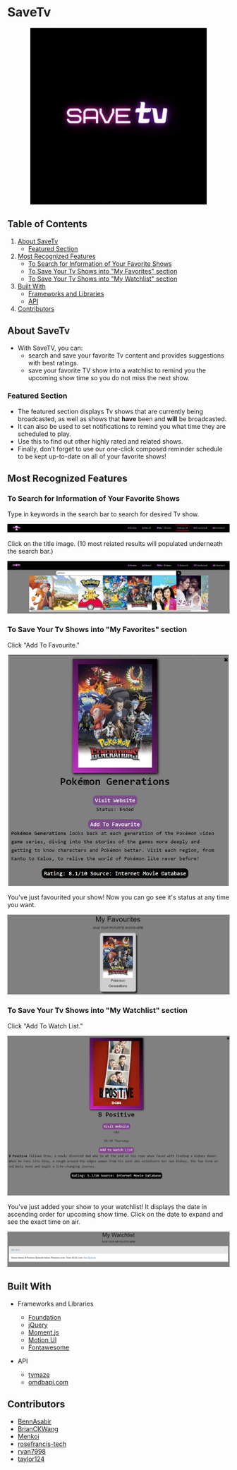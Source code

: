 # SaveTv

<p align="center">
    <img src="/assets/images/logo.gif" width="400"/>
</p>

## Table of Contents  
1. [About SaveTv](#about-savetv)
    - [Featured Section](#featured-section)
2. [Most Recognized Features](#most-recognized-features)
    - [To Search for Information of Your Favorite Shows](#to-search-for-information-of-your-favorite-shows)
    - [To Save Your Tv Shows into "My Favorites" section](#to-save-your-tv-shows-into-my-favorites-section)
    - [To Save Your Tv Shows into "My Watchlist" section](#to-save-your-tv-shows-into-my-watchlist-section)
3. [Built With](#built-with)
    - [Frameworks and Libraries](#frameworks-and-libraries)
    - [API](#api)
4. [Contributors](#contributors)

<!-- ABOUT SAVETV -->
## About SaveTv
* With SaveTV, you can:
  * search and save your favorite Tv content and provides suggestions with best ratings.
  * save your favorite TV show into a watchlist to remind you the upcoming show time so you do not miss the next show. 

<!-- FEATURED SECTION -->
### Featured Section
* The featured section displays Tv shows that are currently being broadcasted, as well as shows that __have__ been and __will__ be broadcasted.
* It can also be used to set notifications to remind you what time they are scheduled to play. 
* Use this to find out other highly rated and related shows.
* Finally, don't forget to use our one-click composed reminder schedule to be kept up-to-date on all of your favorite shows!

## Most Recognized Features
### To Search for Information of Your Favorite Shows

Type in keywords in the search bar to search for desired Tv show.
<p align="center">
    <img src="/assets/images/examples1.png"/>
</p>

Click on the title image. (10 most related results will populated underneath the search bar.)
<p align="center">
    <img src="/assets/images/examples2.png"/>
</p>

### To Save Your Tv Shows into "My Favorites" section

Click "Add To Favourite."
<p align="center">
    <img src="/assets/images/examples3.png" width="500"/>
</p>

You've just favourited your show! Now you can go see it's status at any time you want.
<p align="center">
    <img src="/assets/images/examples4.png"/>
</p>

### To Save Your Tv Shows into "My Watchlist" section
 
Click "Add To Watch List."
<p align="center">
    <img src="/assets/images/examples5.png" width="600"/>
</p>

You've just added your show to your watchlist! It displays the date in ascending order for upcoming show time. Click on the date to expand and see the exact time on air.
<p align="center">
    <img src="/assets/images/examples6.png"/>
</p>

<!-- LANGUAGES USED -->
## Built With
* Frameworks and Libraries
  * [Foundation](https://get.foundation/)
  * [jQuery](https://jquery.com)
  * [Moment.js](https://momentjs.com/)
  * [Motion UI](https://zurb.com/playground/motion-ui)
  * [Fontawesome](https://fontawesome.com/)

* API
  * [tvmaze](https://www.tvmaze.com/)
  * [omdbapi.com](http://www.omdbapi.com/)

## Contributors
  * [BennAsabir](https://github.com/BennAsabir)
  * [BrianCKWang](https://github.com/BrianCKWang)
  * [Menkoi](https://github.com/Menkoi)
  * [rosefrancis-tech](https://github.com/rosefrancis-tech)
  * [ryan7998](https://github.com/ryan7998)
  * [taylor124](https://github.com/taylor124)
